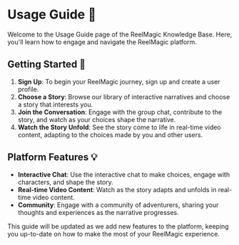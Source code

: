 # Usage Guide 🎯

Welcome to the Usage Guide page of the ReelMagic Knowledge Base. Here, you'll learn how to engage and navigate the ReelMagic platform.

## Getting Started 🚀

1. **Sign Up**: To begin your ReelMagic journey, sign up and create a user profile.
2. **Choose a Story**: Browse our library of interactive narratives and choose a story that interests you.
3. **Join the Conversation**: Engage with the group chat, contribute to the story, and watch as your choices shape the narrative.
4. **Watch the Story Unfold**: See the story come to life in real-time video content, adapting to the choices made by you and other users.

## Platform Features 💡

- **Interactive Chat**: Use the interactive chat to make choices, engage with characters, and shape the story.
- **Real-time Video Content**: Watch as the story adapts and unfolds in real-time video content.
- **Community**: Engage with a community of adventurers, sharing your thoughts and experiences as the narrative progresses.

This guide will be updated as we add new features to the platform, keeping you up-to-date on how to make the most of your ReelMagic experience.
